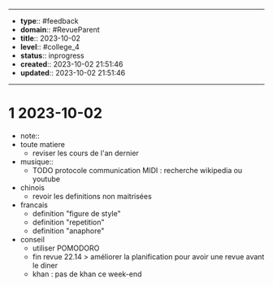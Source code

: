 


---
- **type**:: #feedback
- **domain**:: #RevueParent
- **title**:: 2023-10-02
- **level**:: #college_4
- **status**:: inprogress
- **created**:: 2023-10-02 21:51:46
- **updated**:: 2023-10-02 21:51:46
---


# 1	2023-10-02


- note::
- toute matiere 
	- reviser les cours de l'an dernier
- musique::
	- TODO protocole communication MIDI : recherche wikipedia ou youtube
- chinois
	- revoir les definitions non maitrisées
- francais
	- definition "figure de style"
	- definition "repetition"
	- definition "anaphore"
- conseil
	- utiliser POMODORO
	- fin revue 22.14 > améliorer la planification pour avoir une revue avant le diner
	- khan : pas de khan ce week-end